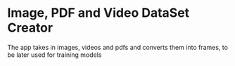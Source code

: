 # Image, PDF and Video DataSet Creator
 The app takes in images, videos and pdfs and converts them into frames, to be later used for training models
